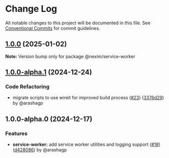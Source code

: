 # Change Log

All notable changes to this project will be documented in this file.
See [Conventional Commits](https://conventionalcommits.org) for commit guidelines.

## [1.0.0](https://github.com/the-nexim/nanolib/compare/@nexim/service-worker@1.0.0-alpha.1...@nexim/service-worker@1.0.0) (2025-01-02)

**Note:** Version bump only for package @nexim/service-worker

## [1.0.0-alpha.1](https://github.com/the-nexim/nanolib/compare/@nexim/service-worker@1.0.0-alpha.0...@nexim/service-worker@1.0.0-alpha.1) (2024-12-24)

### Code Refactoring

* migrate scripts to use wireit for improved build process ([#23](https://github.com/the-nexim/nanolib/issues/23)) ([3376d29](https://github.com/the-nexim/nanolib/commit/3376d2944332f3f28a91eba6b63a8fa981faf774)) by @arashagp

## 1.0.0-alpha.0 (2024-12-17)

### Features

* **service-worker:** add service worker utilities and logging support ([#18](https://github.com/the-nexim/nanolib/issues/18)) ([d428086](https://github.com/the-nexim/nanolib/commit/d428086dd98fbb5dfd077d14de4de8dd29ed78dc)) by @arashagp
